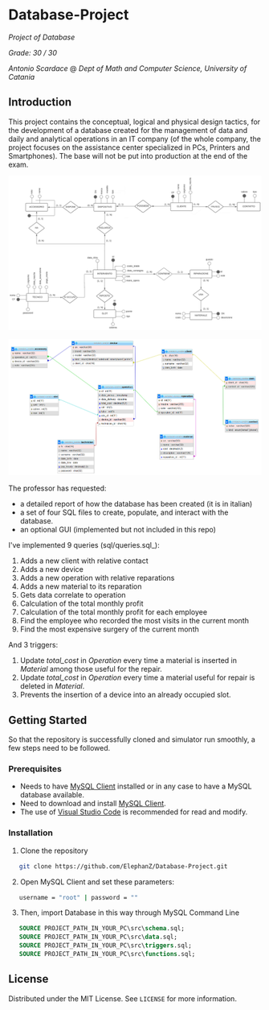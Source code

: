# Database-Project
_Project of Database_

_Grade: 30 / 30_

_Antonio Scardace_ @ 
_Dept of Math and Computer Science, University of Catania_

## Introduction

This project contains the conceptual, logical and physical design tactics, for the development of a database created for the management of data and daily and analytical operations in an IT company (of the whole company, the project focuses on the assistance center specialized in PCs, Printers and Smartphones).
The base will not be put into production at the end of the exam.

![er](/images/er.png)

![er](/images/logico.png)

The professor has requested:
* a detailed report of how the database has been created (it is in italian)
* a set of four SQL files to create, populate, and interact with the database.
* an optional GUI (implemented but not included in this repo)

I've implemented 9 queries (sql/queries.sql_):
1. Adds a new client with relative contact
2. Adds a new device
3. Adds a new operation with relative reparations
4. Adds a new material to its reparation
5. Gets data correlate to operation
6. Calculation of the total monthly profit
7. Calculation of the total monthly profit for each employee
8. Find the employee who recorded the most visits in the current month
9. Find the most expensive surgery of the current month

And 3 triggers:
1. Update _total_cost_ in _Operation_ every time a material is inserted in _Material_ among those useful for the repair.
2. Update _total_cost_ in _Operation_ every time a material useful for repair is deleted in _Material_.
3. Prevents the insertion of a device into an already occupied slot.

## Getting Started

So that the repository is successfully cloned and simulator run smoothly, a few steps need to be followed.

### Prerequisites

* Needs to have [MySQL Client](https://www.mysql.com/downloads/) installed or in any case to have a MySQL database available.
* Need to download and install [MySQL Client](https://www.mysql.com/downloads/).
* The use of [Visual Studio Code](https://code.visualstudio.com/download) is recommended for read and modify.

### Installation

1. Clone the repository 
```sh
   git clone https://github.com/ElephanZ/Database-Project.git
``` 
2. Open MySQL Client and set these parameters:
```sh
   username = "root" | password = ""
```
3. Then, import Database in this way through MySQL Command Line
```sql
   SOURCE PROJECT_PATH_IN_YOUR_PC\src\schema.sql;
   SOURCE PROJECT_PATH_IN_YOUR_PC\src\data.sql;
   SOURCE PROJECT_PATH_IN_YOUR_PC\src\triggers.sql;
   SOURCE PROJECT_PATH_IN_YOUR_PC\src\functions.sql;
``` 

## License

Distributed under the MIT License. See ``` LICENSE ``` for more information.
